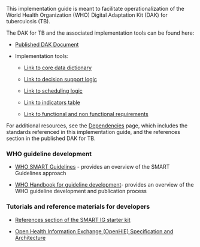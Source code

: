 This implementation guide is meant to facilitate operationalization of the World Health Organization (WHO) Digital Adaptation Kit (DAK) for tuberculosis (TB).

The DAK for TB and the associated implementation tools can be found here: 

- [Published DAK Document](https://iris.who.int/handle/10665/376631)

- Implementation tools:
  
    - [Link to core data dictionary](https://smart.who.int/dak-tb/dictionary.html)
 
    - [Link to decision support logic](https://smart.who.int/dak-tb/decision-logic.html)

    - [Link to scheduling logic](https://smart.who.int/dak-tb/scheduling-logic.html)

    - [Link to indicators table](https://smart.who.int/dak-tb/indicators.html)
 
    - [Link to functional and non functional requirements](https://smart.who.int/dak-tb/system-requirements.html)
	

For additional resources, see the <a href="dependencies.html">Dependencies</a> page, which includes the standards referenced in this implementation guide, and the references section in the published DAK for TB.

### WHO guideline development
    
-   [WHO SMART Guidelines](https://www.who.int/teams/digital-health-and-innovation/smart-guidelines) - provides an overview of the SMART Guidelines approach

-   [WHO Handbook for guideline development](https://www.who.int/publications/i/item/9789241548960)- provides an overview of the WHO guideline development and publication process

### Tutorials and reference materials for developers
- [References section of the SMART IG starter kit](https://worldhealthorganization.github.io/smart-ig-starter-kit/references.html#2)

- [Open Health Information Exchange (OpenHIE) Specification and Architecture](https://guides.ohie.org/arch-spec/architecture-specification/overview-of-the-architecture)
